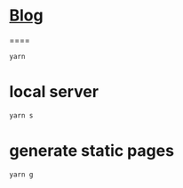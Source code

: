 # [Blog](https://cromarmot.github.io/Blog)

====

```
yarn
```

# local server

`yarn s`

# generate static pages

`yarn g`
